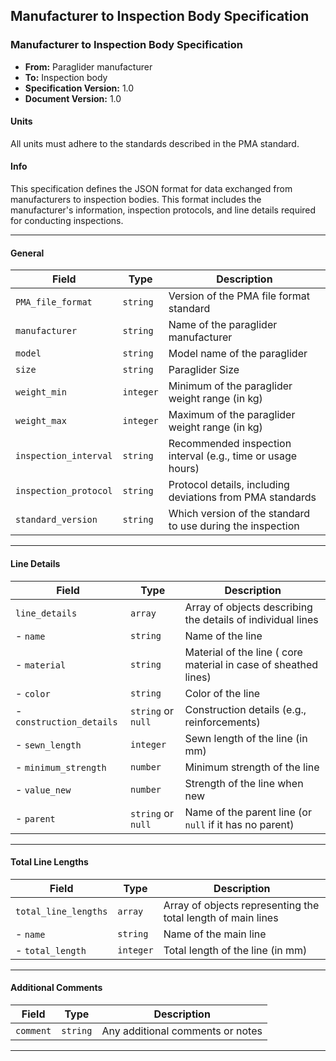 ## Manufacturer to Inspection Body Specification

### Manufacturer to Inspection Body Specification

- **From:** Paraglider manufacturer  
- **To:** Inspection body  
- **Specification Version:** 1.0  
- **Document Version:** 1.0  

#### Units
All units must adhere to the standards described in the PMA standard.

#### Info
This specification defines the JSON format for data exchanged from manufacturers to inspection bodies. This format includes the manufacturer's information, inspection protocols, and line details required for conducting inspections.


---
#### General 

| Field                        | Type        | Description                                                                 |
|------------------------------|-------------|-----------------------------------------------------------------------------|
| `PMA_file_format`            | `string`    | Version of the PMA file format standard                                     |
| `manufacturer`               | `string`    | Name of the paraglider manufacturer                                                   |
| `model`                      | `string`    | Model name of the paraglider                                                |
| `size`                       | `string`    | Paraglider Size                                                            |
| `weight_min`                 | `integer`   | Minimum of the paraglider weight range (in kg)                                       |
| `weight_max`                 | `integer`   | Maximum of the paraglider weight range (in kg)                                   |
| `inspection_interval`        | `string`    | Recommended inspection interval (e.g., time or usage hours)                |
| `inspection_protocol`        | `string`    | Protocol details, including deviations from PMA standards                  |
| `standard_version`           | `string`    | Which version of the standard to use during the inspection   |

---

#### Line Details

| Field                        | Type        | Description                                                                 |
|------------------------------|-------------|-----------------------------------------------------------------------------|
| `line_details`               | `array`     | Array of objects describing the details of individual lines                |
| - `name`                     | `string`    | Name of the line                                                           |
| - `material`                 | `string`    | Material of the line ( core material in case of sheathed lines)                                                      |
| - `color`                    | `string`    | Color of the line                                                          |
| - `construction_details`     | `string` or `null` | Construction details (e.g., reinforcements)                          |
| - `sewn_length`              | `integer`   | Sewn length of the line (in mm)                                            |
| - `minimum_strength`         | `number`    | Minimum strength of the line                                               |
| - `value_new       `         | `number`    | Strength of the line when new                                              |
| - `parent`                   | `string` or `null` | Name of the parent line (or `null` if it has no parent)              |

---

#### Total Line Lengths

| Field                        | Type        | Description                                                                 |
|------------------------------|-------------|-----------------------------------------------------------------------------|
| `total_line_lengths`         | `array`     | Array of objects representing the total length of main lines               |
| - `name`                     | `string`    | Name of the main line                                                      |
| - `total_length`             | `integer`   | Total length of the line (in mm)                                           |

---

#### Additional Comments

| Field                        | Type        | Description                                                                 |
|------------------------------|-------------|-----------------------------------------------------------------------------|
| `comment`                    | `string`    | Any additional comments or notes                                           |

---
